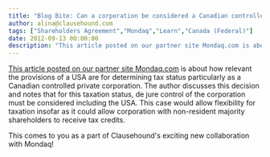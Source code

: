 ```yaml
---
title: "Blog Bite: Can a corporation be considered a Canadian controlled private corporation for taxation purposes when a majority of the voting shares are held by non-residents if the USA prevents non-resident shareholders from electing a majority of the directors?"
author: alina@clausehound.com
tags: ["Shareholders Agreement","Mondaq","Learn","Canada (Federal)"]
date: 2012-09-13 00:00:00
description: "This article posted on our partner site Mondaq.com is about how relevant the provisions of a USA are for determining tax status particularly as a Canadian controlled private corporation. The author d..."
---
```


[This article posted on our partner site Mondaq.com](http://www.mondaq.com/canada/x/196444/Corporate+Tax/Effect+Of+A+Unanimous+Shareholders+Agreement+On+CCPC+Status) is about how relevant the provisions of a USA are for determining tax status particularly as a Canadian controlled private corporation. The author discusses this decision and notes that for this taxation status, de jure control of the corporation must be considered including the USA. This case would allow flexibility for taxation insofar as it could allow corporation with non-resident majority shareholders to receive tax credits.

This comes to you as a part of Clausehound's exciting new collaboration with Mondaq!
